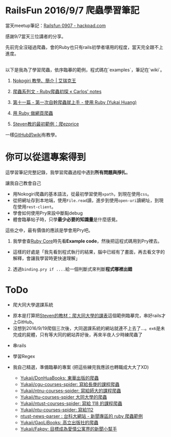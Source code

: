 # RailsFun 2016/9/7 爬蟲學習筆記

當天meetup筆記：[Railsfun 0907 - hackpad.com](https://hackpad.com/Railsfun-0907-fzkwOww6RXq)

感謝9/7當天三位講者的分享。

先前完全沒碰過爬蟲，會的Ruby也只有rails初學者堪用的程度，當天完全跟不上進度。


<br>
以下是我為了學習爬蟲，依序臨摹的範例，程式碼在`examples`，筆記在`wiki`。

1. [Nokogiri 教學、簡介 | 艾瑞克王](http://wwssllabcd.github.io/blog/2012/10/25/how-to-use-nokogiri/)

2. [爬蟲系列文 - Ruby爬蟲初探 « Carlos' notes](http://carlos-blog.logdown.com/posts/2016/06/10/reptile-series-approach)

3. [第十一篇 - 第一次自幹爬蟲就上手 - 使用 Ruby  (Yukai Huang)](https://yukaii.tw/blog/2015/05/03/how-to-write-web-crawler-for-the-first-time-using-ruby/)

4. [用 Ruby 做網頁爬蟲](http://mgleon08.github.io/blog/2016/02/07/ruby-crawler/)

5. [Steven教的最初範例：爬ezprice](https://hackpad.com/Railsfun-0907-fzkwOww6RXq#:h=ezprice)

一樣[GitHub的wiki]()有教學。

# 你可以從這專案得到

這學習筆記完整記錄，我學習爬蟲過程中遇到**所有問題與掙扎**。

讓我自己教會自己
* 用Nokogiri爬蟲的基本語法，從最初學習使用`xpath`，到現在使用`css`。
* 從把網址存到本地端，使用`File.read`讀，進步到使用`open-uri`讀網址，到現在使用`rest-client`。
* 學會如何使用Pry來設中斷點debug
* 體會臨摹帖子時，只學**最少必要的知識量**是什麼感覺。

這些之中，最有價值的應該是學會用Pry吧。

1. 我學會查[Ruby Core](http://ruby-doc.org/core-2.3.1/)時先看**Example code**，然後把這程式碼用到Pry裡去。
  * 這樣的好處是「我先看到程式執行的結果，腦中已經有了畫面，再去看文字的解釋，會讓我學習時更快速理解」

2. 透過`binding.pry if ....`給一個判斷式來判斷**程式哪裡出錯**


# ToDo

* 爬大同大學選課系統
 + 原本是打算把[Steven的教材：爬大同大學的課表](https://hackpad.com/Railsfun-0907-fzkwOww6RXq)這個範例臨摹完，串好rails才上GitHub。
 + 沒想到2016/9/19爬個三次後，大同選課系統的網站就連不上去了...。`ex6`是未完成的屍體，只有等大同的網站弄好後，再來半夜人少時練爬蟲了

* 串rails

* 學習Regex

* 我自己精選，準備臨摹的專案 (把這些練完我應該也轉職成大大了XD)
  + [Yukaii/DonHuaBooks: 東華出版的爬蟲](https://github.com/Yukaii/DonHuaBooks)
  + [Yukaii/cgu-courses-spider: 寫給長庚的課程爬蟲](https://github.com/Yukaii/cgu-courses-spider)
  + [Yukaii/ntnu-courses-spider: 寫給師大的課程爬蟲](https://github.com/Yukaii/ntnu-courses-spider)
  + [Yukaii/ttu-courses-spider  大同大學的爬蟲](https://github.com/Yukaii/ttu-courses-spider)
  + [Yukaii/ntust-courses-spider: 寫給 118 的課程爬蟲](https://github.com/Yukaii/ntust-courses-spider)
  + [Yukaii/ntu-courses-spider: 寫給112](https://github.com/Yukaii/ntu-courses-spider)
  + [ntust-news-parser : 台科大網站 - 新聞專區的 ruby 爬蟲範例](https://github.com/Yukaii/ntust-news-parser/blob/master/parser.rb)
  + [Yukaii/GaoLiBooks: 高立出版社的爬蟲](https://github.com/Yukaii/GaoLiBooks)
  + [Yukaii/Fakpy: 目標成為愛情公寓界的新聞小幫手](https://github.com/Yukaii/Fakpy)
